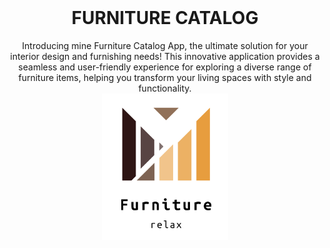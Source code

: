 <br />
<div align="center">
  <h1 align="center">FURNITURE CATALOG</h1>
  Introducing mine Furniture Catalog App, the ultimate solution for your interior design and furnishing needs! This innovative application provides a seamless and user-friendly experience for exploring a diverse range of furniture items, helping you transform your living spaces with style and functionality.
</div>
<div align="center">
<img src="https://github.com/Ardacanuysal/FurnitureAppJS/blob/main/Logo.png" width="40%" 
     /> 
</div>
